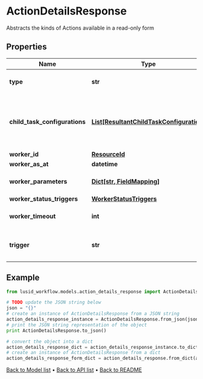 # ActionDetailsResponse

Abstracts the kinds of Actions available in a read-only form

## Properties
Name | Type | Description | Notes
------------ | ------------- | ------------- | -------------
**type** | **str** | Type name for this Action | [optional] 
**child_task_configurations** | [**List[ResultantChildTaskConfiguration]**](ResultantChildTaskConfiguration.md) | Tasks can be generated from run worker results; this is the configuration | [optional] 
**worker_id** | [**ResourceId**](ResourceId.md) |  | [optional] 
**worker_as_at** | **datetime** | Worker AsAt | [optional] 
**worker_parameters** | [**Dict[str, FieldMapping]**](FieldMapping.md) | Parameters for this Worker | [optional] 
**worker_status_triggers** | [**WorkerStatusTriggers**](WorkerStatusTriggers.md) |  | [optional] 
**worker_timeout** | **int** | Worker timeout in seconds | [optional] 
**trigger** | **str** | Trigger on parent task to be invoked | [optional] 

## Example

```python
from lusid_workflow.models.action_details_response import ActionDetailsResponse

# TODO update the JSON string below
json = "{}"
# create an instance of ActionDetailsResponse from a JSON string
action_details_response_instance = ActionDetailsResponse.from_json(json)
# print the JSON string representation of the object
print ActionDetailsResponse.to_json()

# convert the object into a dict
action_details_response_dict = action_details_response_instance.to_dict()
# create an instance of ActionDetailsResponse from a dict
action_details_response_form_dict = action_details_response.from_dict(action_details_response_dict)
```
[Back to Model list](../README.md#documentation-for-models) &#8226; [Back to API list](../README.md#documentation-for-api-endpoints) &#8226; [Back to README](../README.md)


